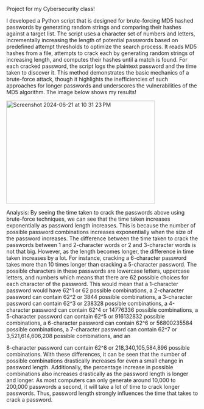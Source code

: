 Project for my Cybersecurity class!

I developed a Python script that is designed for brute-forcing MD5 hashed passwords by generating random strings and comparing their hashes against a target list. The script uses a character set of numbers and letters, incrementally increasing the length of potential passwords based on predefined attempt thresholds to optimize the search process. It reads MD5 hashes from a file, attempts to crack each by generating random strings of increasing length, and computes their hashes until a match is found. For each cracked password, the script logs the plaintext password and the time taken to discover it. This method demonstrates the basic mechanics of a brute-force attack, though it highlights the inefficiencies of such approaches for longer passwords and underscores the vulnerabilities of the MD5 algorithm. The image below shows my results! 

<img width="390" height = "270" alt="Screenshot 2024-06-21 at 10 31 23 PM" src="https://github.com/siddarth17/Projects/assets/111927633/63c584cc-d8e6-4eda-92bd-30dcc543e8e3">

Analysis:
By seeing the time taken to crack the passwords above using brute-force techniques, we can see that the time taken increases exponentially as password length increases. This is because the number of possible password combinations increases exponentially when the size of the password increases. The difference between the time taken to crack the passwords between 1 and 2-character words or 2 and 3-character words is not that big. However, as the length becomes longer, the difference in time taken increases by a lot. For instance, cracking a 6-character password takes more than 10 times longer than cracking a 5-character password.
The possible characters in these passwords are lowercase letters, uppercase letters, and numbers which means that there are 62 possible choices for each character of the password. This would mean that a 1-character password would have 62^1 or 62 possible combinations, a 2-character password can contain 62^2 or 3844 possible combinations, a 3-character password can contain 62^3 or 238328 possible combinations, a 4-character password can contain 62^4 or 14776336 possible combinations, a 5-character password can contain 62^5 or 916132832 possible combinations, a 6-character password can contain 62^6 or 56800235584 possible combinations, a 7-character password can contain 62^7 or 3,521,614,606,208 possible combinations, and an
 
8-character password can contain 62^8 or 218,340,105,584,896 possible combinations. With these differences, it can be seen that the number of possible combinations drastically increases for even a small change in password length. Additionally, the percentage increase in possible combinations also increases drastically as the password length is longer and longer. As most computers can only generate around 10,000 to 200,000 passwords a second, it will take a lot of time to crack longer passwords. Thus, password length strongly influences the time that takes to crack a password.
